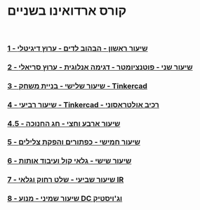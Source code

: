 # קורס ארדואינו בשניים
<br>

### [1 - שיעור ראשון - הבהוב לדים - ערוץ דיגיטלי](Lesson_01/Lesson_01.md)


### [2 - שיעור שני - פוטנציומטר - דגימה אנלוגית - ערוץ סריאלי](Lesson_02/Lesson_02.md)


### [3 - שיעור שלישי - בניית משחק - Tinkercad](Lesson_03/Lesson_03.md)


### [4 - שיעור רביעי - Tinkercad - רכיב אולטראסוני](Lesson_04/Lesson_04.md)


### [4.5 - שיעור ארבע וחצי - חג החנוכה](Lesson_04.5-Hanuka/Lesson_04.5-Hanuka.md)


### [5 - שיעור חמישי - כפתורים והפקת צלילים](Lesson_05/Lesson_05.md)


### [6 -  שיעור שישי - גלאי קול ועיבוד אותות](Lesson_06/Lesson_06.md)


### [7 - שיעור שביעי - שלט רחוק וגלאי IR ](Lesson_07/Lesson_07.md)


### [8 - שיעור שמיני - מנוע DC וג'ויסטיק ](Lesson_08/Lesson_08.md)



<br><br>
